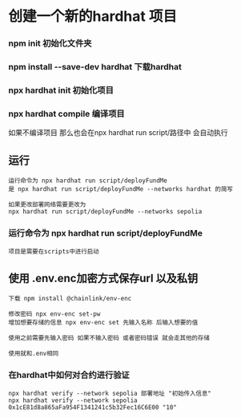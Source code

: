 # 创建一个新的hardhat 项目
### npm init 初始化文件夹
### npm install --save-dev hardhat 下载hardhat
### npx hardhat init 初始化项目

### npx hardhat compile 编译项目
如果不编译项目 那么也会在npx hardhat run script/路径中 会自动执行

## 运行
````
运行命令为 npx hardhat run script/deployFundMe
是 npx hardhat run script/deployFundMe --networks hardhat 的简写

如果更改部署网络需要更改为
npx hardhat run script/deployFundMe --networks sepolia
````
### 运行命令为 npx hardhat run script/deployFundMe
```项目是需要在scripts中进行启动```


## 使用 .env.enc加密方式保存url 以及私钥
```
下载 npm install @chainlink/env-enc

修改密码 npx env-enc set-pw
增加想要存储的信息 npx env-enc set 先输入名称 后输入想要的值

使用之前需要先输入密码 如果不输入密码 或者密码错误 就会走其他的存储

使用就和.env相同
```

### 在hardhat中如何对合约进行验证
```
npx hardhat verify --network sepolia 部署地址 "初始传入信息"
npx hardhat verify --network sepolia 0x1cE81d8a865aFa954F1341241c5b32Fec16C6E00 "10"
```

